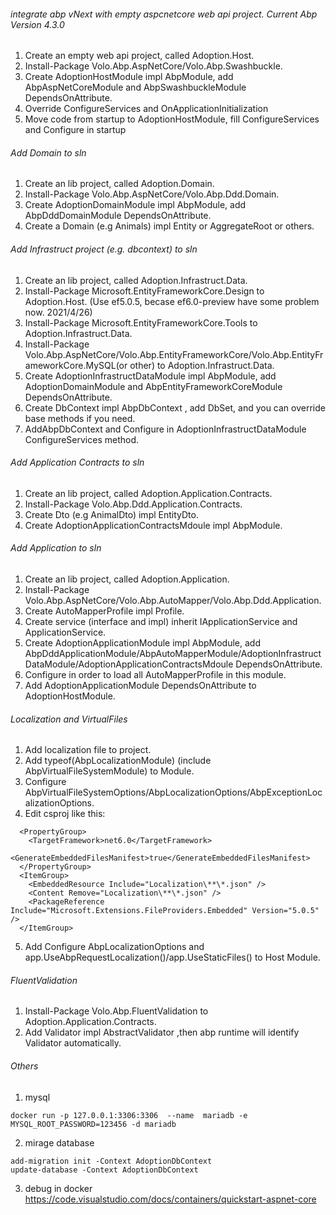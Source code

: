 ###### integrate abp vNext with empty aspcnetcore web api project. Current Abp Version 4.3.0
1. Create an empty web api project, called Adoption.Host.
2. Install-Package Volo.Abp.AspNetCore/Volo.Abp.Swashbuckle.
3. Create AdoptionHostModule impl AbpModule, add AbpAspNetCoreModule and AbpSwashbuckleModule DependsOnAttribute.
4. Override ConfigureServices and OnApplicationInitialization
5. Move code from startup to AdoptionHostModule, fill ConfigureServices and Configure in startup

###### Add Domain to sln
1. Create an lib project, called Adoption.Domain.
2. Install-Package Volo.Abp.AspNetCore/Volo.Abp.Ddd.Domain.
3. Create AdoptionDomainModule impl AbpModule, add AbpDddDomainModule DependsOnAttribute.
4. Create a Domain (e.g Animals) impl Entity<T> or AggregateRoot<T> or others.

###### Add Infrastruct project (e.g.  dbcontext) to sln
1. Create an lib project, called Adoption.Infrastruct.Data.
2. Install-Package Microsoft.EntityFrameworkCore.Design to Adoption.Host. (Use ef5.0.5, becase ef6.0-preview have some problem now. 2021/4/26)
3. Install-Package Microsoft.EntityFrameworkCore.Tools to Adoption.Infrastruct.Data.
4. Install-Package Volo.Abp.AspNetCore/Volo.Abp.EntityFrameworkCore/Volo.Abp.EntityFrameworkCore.MySQL(or other) to Adoption.Infrastruct.Data.
5. Create AdoptionInfrastructDataModule impl AbpModule, add AdoptionDomainModule and AbpEntityFrameworkCoreModule DependsOnAttribute.
6. Create DbContext impl AbpDbContext<DbContext> , add DbSet<Domain>, and you can override base methods if you need.
7. AddAbpDbContext<DbContext> and Configure<AbpDbContextOptions> in AdoptionInfrastructDataModule ConfigureServices method.

###### Add Application Contracts to sln
1. Create an lib project, called Adoption.Application.Contracts.
2. Install-Package Volo.Abp.Ddd.Application.Contracts.
3. Create Dto  (e.g AnimalDto) impl EntityDto<T>.
4. Create AdoptionApplicationContractsMdoule impl AbpModule.

###### Add Application to sln
1. Create an lib project, called Adoption.Application.
2. Install-Package Volo.Abp.AspNetCore/Volo.Abp.AutoMapper/Volo.Abp.Ddd.Application.
3. Create AutoMapperProfile impl Profile.
4. Create service (interface and impl) inherit IApplicationService and ApplicationService.
5. Create AdoptionApplicationModule impl AbpModule, add  AbpDddApplicationModule/AbpAutoMapperModule/AdoptionInfrastructDataModule/AdoptionApplicationContractsMdoule DependsOnAttribute.
6. Configure<AbpAutoMapperOptions> in order to load all AutoMapperProfile in this module.
7. Add AdoptionApplicationModule DependsOnAttribute to AdoptionHostModule.

###### Localization and VirtualFiles
1. Add localization file to project.
2. Add typeof(AbpLocalizationModule) (include AbpVirtualFileSystemModule) to Module.
3. Configure AbpVirtualFileSystemOptions/AbpLocalizationOptions/AbpExceptionLocalizationOptions.
4. Edit csproj like this:
```
  <PropertyGroup>
    <TargetFramework>net6.0</TargetFramework>
    <GenerateEmbeddedFilesManifest>true</GenerateEmbeddedFilesManifest>
  </PropertyGroup>
  <ItemGroup>
    <EmbeddedResource Include="Localization\**\*.json" />
    <Content Remove="Localization\**\*.json" />
    <PackageReference Include="Microsoft.Extensions.FileProviders.Embedded" Version="5.0.5" />
  </ItemGroup>
```
5. Add Configure AbpLocalizationOptions and app.UseAbpRequestLocalization()/app.UseStaticFiles() to Host Module.

###### FluentValidation
1. Install-Package Volo.Abp.FluentValidation to Adoption.Application.Contracts.
2. Add Validator impl AbstractValidator<T> ,then abp runtime will identify Validator automatically. 

###### Others
1. mysql
```
docker run -p 127.0.0.1:3306:3306  --name  mariadb -e MYSQL_ROOT_PASSWORD=123456 -d mariadb
```
2. mirage database
```
add-migration init -Context AdoptionDbContext
update-database -Context AdoptionDbContext
```
3. debug in docker 
https://code.visualstudio.com/docs/containers/quickstart-aspnet-core